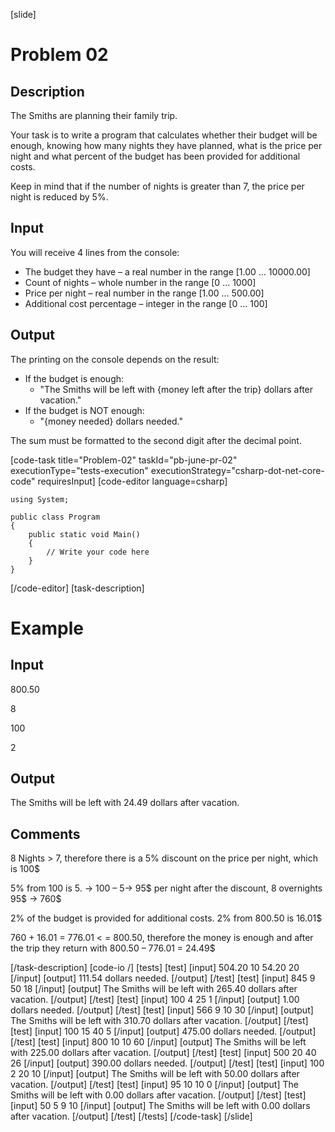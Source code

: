 [slide]
# Problem 02
## Description
The Smiths are planning their family trip. 

Your task is to write a program that calculates whether their budget will be enough, knowing how many nights they have planned, what is the price per night and what percent of the budget has been provided for additional costs.

Keep in mind that if the number of nights is greater than 7, the price per night is reduced by 5%.

## Input
You will receive 4 lines from the console:
- The budget they have – a real number in the range [1.00 … 10000.00]
- Count of nights – whole number in the range [0 … 1000]
- Price per night – real number in the range [1.00 … 500.00]
- Additional cost percentage – integer in the range [0 … 100]

## Output
The printing on the console depends on the result:
- If the budget is enough:
	- "The Smiths will be left with \{money left after the trip\} dollars after vacation."
- If the budget is NOT enough:
	- "\{money needed\} dollars needed."

The sum must be formatted to the second digit after the decimal point.

[code-task title="Problem-02" taskId="pb-june-pr-02" executionType="tests-execution" executionStrategy="csharp-dot-net-core-code" requiresInput]
[code-editor language=csharp]
```
using System;

public class Program
{
	public static void Main()
	{
		// Write your code here
	}
}
```
[/code-editor]
[task-description]
# Example

## Input
800.50

8

100

2

## Output
The Smiths will be left with 24.49 dollars after vacation.

## Comments
8 Nights > 7, therefore there is a 5% discount on the price per night, which is 100$

5% from 100 is 5. -> 100 – 5-> 95$ per night after the discount, 8 overnights 95$ -> 760$

2% of the budget is provided for additional costs. 2% from 800.50 is 16.01$

760 + 16.01 = 776.01 < = 800.50, therefore the money is enough and after the trip they return with 800.50 – 776.01 = 24.49$
 
[/task-description]
[code-io /]
[tests]
[test]
[input]
504.20
10
54.20
20
[/input]
[output]
111.54 dollars needed.
[/output]
[/test]
[test]
[input]
845
9
50
18
[/input]
[output]
The Smiths will be left with 265.40 dollars after vacation.
[/output]
[/test]
[test]
[input]
100
4
25
1
[/input]
[output]
1.00 dollars needed.
[/output]
[/test]
[test]
[input]
566
9
10
30
[/input]
[output]
The Smiths will be left with 310.70 dollars after vacation.
[/output]
[/test]
[test]
[input]
100
15
40
5
[/input]
[output]
475.00 dollars needed.
[/output]
[/test]
[test]
[input]
800
10
10
60
[/input]
[output]
The Smiths will be left with 225.00 dollars after vacation.
[/output]
[/test]
[test]
[input]
500
20
40
26
[/input]
[output]
390.00 dollars needed.
[/output]
[/test]
[test]
[input]
100
2
20
10
[/input]
[output]
The Smiths will be left with 50.00 dollars after vacation.
[/output]
[/test]
[test]
[input]
95
10
10
0
[/input]
[output]
The Smiths will be left with 0.00 dollars after vacation.
[/output]
[/test]
[test]
[input]
50
5
9
10
[/input]
[output]
The Smiths will be left with 0.00 dollars after vacation.
[/output]
[/test]
[/tests]
[/code-task]
[/slide]